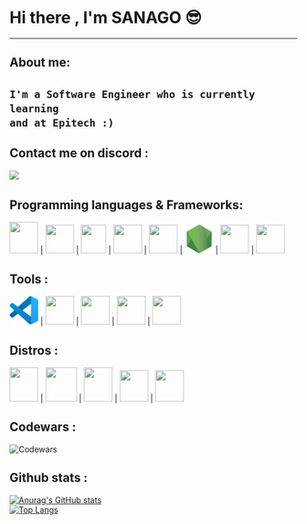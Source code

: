 # Hi there , I'm SANAGO 😎
---
## About me:


`I'm a Software Engineer who is currently learning `<br>`and at Epitech :)`
---

## Contact me on discord :
<img src="https://discord.c99.nl/widget/theme-3/707863977493004399.png">

## Programming languages & Frameworks:
<p>
<img src="https://media.discordapp.net/attachments/998966700806508684/1042937826880262305/unknown.png" height=55px width=50px> | 
<img src="https://pluspng.com/img-png/logo-javascript-png-javascript-tutorials-400.png" height=50px width=50px> | 
<img src="https://logodownload.org/wp-content/uploads/2016/10/html5-logo-8.png" height=50px width=44px> | 
<img src="https://cdn1.iconfinder.com/data/icons/logotypes/32/badge-css-3-512.png" height=50px width=50px> | 
<img src="https://sass-lang.com/assets/img/styleguide/seal-color-aef0354c.png" height=50px width=50px> | 
<img src="https://raw.githubusercontent.com/github/explore/master/topics/nodejs/nodejs.png" height=50px width=50px> |
<img src="https://s3.amazonaws.com/media-p.slid.es/uploads/40730/images/2781438/react.png" height=50px width=50px> |
<img src="https://www.electronjs.org/assets/img/logo.svg" height=50px width=50px>
</p>

## Tools :

<p>
<img src="https://raw.githubusercontent.com/github/explore/master/topics/visual-studio-code/visual-studio-code.png" height=50px width=50px> | 
<img src="https://visualstudio.microsoft.com/wp-content/uploads/2021/10/Product-Icon.svg" height=50px width=50px> | 
<img src="https://cdn4.iconfinder.com/data/icons/social-media-and-logos-11/32/Logo_Github-512.png" height=50px width=50px> | 
<img src="https://www.svgrepo.com/show/331488/mongodb.svg" height=50px width=50px> | 
<img src="https://logosandtypes.com/wp-content/uploads/2020/11/npm.svg" height=50px width=50px>
</p>

## Distros :
<p>
<img src="https://cdn.discordapp.com/attachments/998966700806508684/1042939119719952496/unknown.png" height=60px width=50px> | 
<img src="https://cdn.discordapp.com/attachments/998966700806508684/1042939754720804874/unknown.png" height=60px width=55px> | 
<img src="https://duckduckgo.com/i/3a8cda34.png" height=60px width=50px> | 
<img src="https://media.discordapp.net/attachments/998966700806508684/1042940125035900938/unknown.png" height=55px width=50px> | 
<img src="https://cdn.discordapp.com/attachments/1003624877758103604/1047085023750279168/unknown.png" height=55px width=50px>
</p>

## Codewars :
![Codewars](https://www.codewars.com/users/SANAGOdev/badges/large)

## Github stats :
[![Anurag's GitHub stats](https://github-readme-stats-git-masterrstaa-rickstaa.vercel.app/api?username=SANAGOdev&show_icons=true&include_all_commits=true&count_private=true&theme=tokyonight)](https://github.com/anuraghazra/github-readme-stats)<br>
[![Top Langs](https://github-readme-stats-git-masterrstaa-rickstaa.vercel.app/api/top-langs/?username=SANAGOdev&&theme=tokyonight&layout=compact&langs_count=10)](https://github.com/anuraghazra/github-readme-stats)<br>

